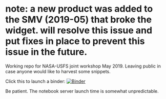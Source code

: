 # note: a new product was added to the SMV (2019-05) that broke the widget. will resolve this issue and put fixes in place to prevent this issue in the future.
Working repo for NASA-USFS joint workshop May 2019. Leaving public in case anyone would like to harvest some snippets.

Click this to launch a binder:
[![Binder](https://mybinder.org/badge_logo.svg)](https://mybinder.org/v2/gh/jjmcnelis/nasa_usfs_workshop/master)

Be patient. The notebook server launch time is somewhat unpredictable.
